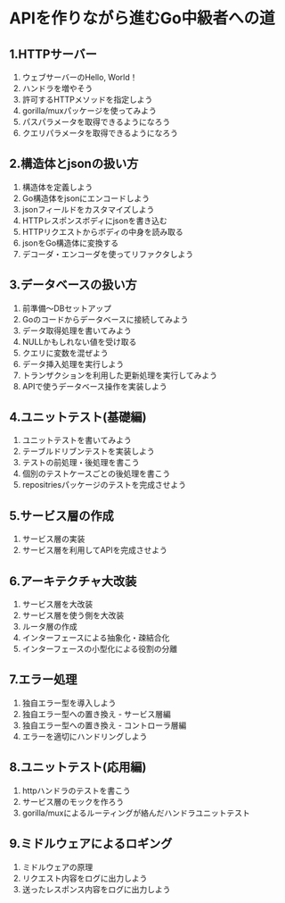 # APIを作りながら進むGo中級者への道
## 1.HTTPサーバー
1. ウェブサーバーのHello, World！
2. ハンドラを増やそう
3. 許可するHTTPメソッドを指定しよう
4. gorilla/muxパッケージを使ってみよう
5. パスパラメータを取得できるようになろう
6. クエリパラメータを取得できるようになろう

## 2.構造体とjsonの扱い方
1. 構造体を定義しよう
2. Go構造体をjsonにエンコードしよう
3. jsonフィールドをカスタマイズしよう
4. HTTPレスポンスボディにjsonを書き込む
5. HTTPリクエストからボディの中身を読み取る
6. jsonをGo構造体に変換する
7. デコーダ・エンコーダを使ってリファクタしよう

## 3.データベースの扱い方
1. 前準備～DBセットアップ
2. Goのコードからデータベースに接続してみよう
3. データ取得処理を書いてみよう
4. NULLかもしれない値を受け取る
5. クエリに変数を混ぜよう
6. データ挿入処理を実行しよう
7. トランザクションを利用した更新処理を実行してみよう
8. APIで使うデータベース操作を実装しよう

## 4.ユニットテスト(基礎編)
1. ユニットテストを書いてみよう
2. テーブルドリブンテストを実装しよう
3. テストの前処理・後処理を書こう
4. 個別のテストケースごとの後処理を書こう
5. repositriesパッケージのテストを完成させよう

## 5.サービス層の作成
1. サービス層の実装
2. サービス層を利用してAPIを完成させよう

## 6.アーキテクチャ大改装
1. サービス層を大改装
2. サービス層を使う側を大改装
3. ルータ層の作成
4. インターフェースによる抽象化・疎結合化
5. インターフェースの小型化による役割の分離

## 7.エラー処理
1. 独自エラー型を導入しよう
2. 独自エラー型への置き換え - サービス層編
3. 独自エラー型への置き換え - コントローラ層編
4. エラーを適切にハンドリングしよう

## 8.ユニットテスト(応用編)
1. httpハンドラのテストを書こう
2. サービス層のモックを作ろう
3. gorilla/muxによるルーティングが絡んだハンドラユニットテスト

## 9.ミドルウェアによるロギング
1. ミドルウェアの原理
2. リクエスト内容をログに出力しよう
3. 送ったレスポンス内容をログに出力しよう